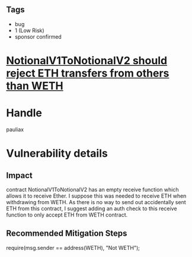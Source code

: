## Tags

- bug
- 1 (Low Risk)
- sponsor confirmed

# [NotionalV1ToNotionalV2 should reject ETH transfers from others than WETH](https://github.com/code-423n4/2021-08-notional-findings/issues/48) 

# Handle

pauliax


# Vulnerability details

## Impact
contract NotionalV1ToNotionalV2 has an empty receive function which allows it to receive Ether. I suppose this was needed to receive ETH when withdrawing from WETH. As there is no way to send out accidentally sent ETH from this contract, I suggest adding an auth check to this receive function to only accept ETH from WETH contract.

## Recommended Mitigation Steps
require(msg.sender == address(WETH), "Not WETH");

